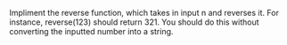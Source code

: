 Impliment the reverse function, which takes in input n and reverses it. For instance, reverse(123) should return 321. You should do this without converting the inputted number into a string.